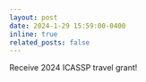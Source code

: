 ```yaml
---
layout: post
date: 2024-1-29 15:59:00-0400
inline: true
related_posts: false
---
```


Receive 2024 ICASSP travel grant!
